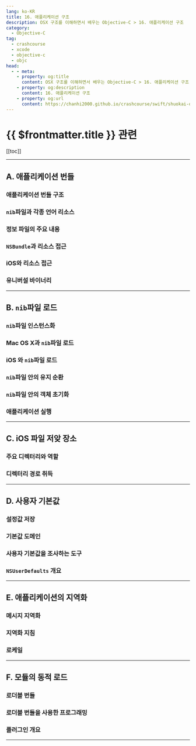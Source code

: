 ```yaml
---
lang: ko-KR
title: 16. 애플리케이션 구조
description: OSX 구조를 이해하면서 배우는 Objective-C > 16. 애플리케이션 구조
category:
  - Objective-C
tag: 
  - crashcourse
  - xcode
  - objective-c
  - objc
head:
  - - meta:
    - property: og:title
      content: OSX 구조를 이해하면서 배우는 Objective-C > 16. 애플리케이션 구조
    - property: og:description
      content: 16. 애플리케이션 구조
    - property: og:url
      content: https://chanhi2000.github.io/crashcourse/swift/shuokai-objc/16.html
---
```


# {{ $frontmatter.title }} 관련

[[toc]]

---

## A. 애플리케이션 번들

### 애플리케이션 번들 구조

### `nib`파일과 각종 언어 리소스

### 정보 파일의 주요 내용

### `NSBundle`과 리소스 접근

### iOS와 리소스 접근

### 유니버설 바이너리

---

## B. `nib`파일 로드

### `nib`파일 인스턴스화

### Mac OS X과 `nib`파일 로드

### iOS 와 `nib`파일 로드

### `nib`파일 안의 유지 순환

### `nib`파일 안의 객체 초기화

### 애플리케이션 실행

---

## C. iOS 파일 저앚 장소

### 주요 디렉터리와 역할

### 디렉터리 경로 취득

---

## D. 사용자 기본값

### 설정값 저장

### 기본값 도메인

### 사용자 기본값을 조사하는 도구

### `NSUserDefaults` 개요

---

## E. 애플리케이션의 지역화

### 메시지 지역화

### 지역화 지침

### 로케일

---

## F. 모듈의 동적 로드

### 로더블 번들

### 로더블 번들을 사용한 프로그래밍

### 플러그인 개요

---

<TagLinks />